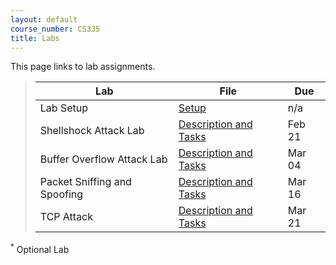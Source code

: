 ```yaml
---
layout: default
course_number: CS335
title: Labs
---
```


This page links to lab assignments.

> Lab | File | Due
> ---------- | ---- | ---
> Lab Setup | [Setup](setup.html) | n/a
> Shellshock Attack Lab | [Description and Tasks](shellshock.html) | Feb 21
> Buffer Overflow Attack Lab | [Description and Tasks](buffer_overflow.html) | Mar 04
> Packet Sniffing and Spoofing | [Description and Tasks](sniff_spoof.html) | Mar 16
> TCP Attack | [Description and Tasks](tcp_attack.html) | Mar 21

<!--

> Local DNS Attack | [Description and Tasks](dns_attack.html) | Mar 20
> Cross-Site Request Forgery (CSRF) Attack | [Description and Tasks](csrf_attack.html) | Mar 31
> Cross-Site Scripting (XSS) Attack | [Description and Tasks](xss_attack.html) | Apr 12
> SQL Injection Attack | [Description and Tasks](sql_attack.html) | Apr 21
> Public-Key Infrastructure (PKI) Lab * | [Description and Tasks](pki.html) | May 05
-->

<sup>*</sup> Optional Lab
